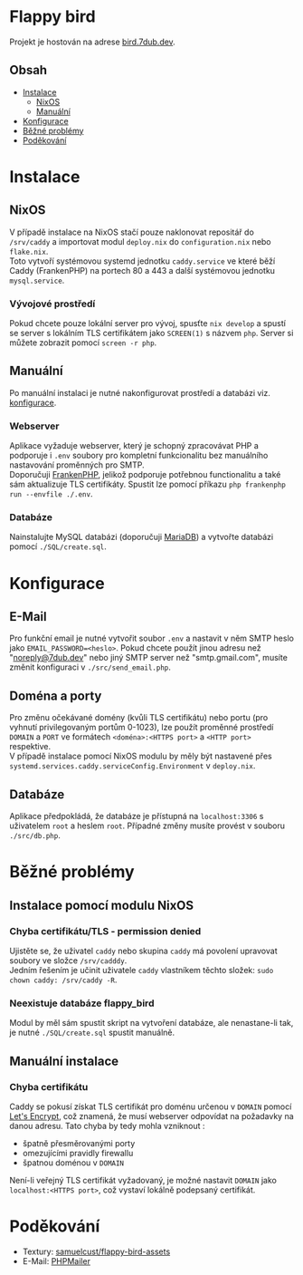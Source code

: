 # Flappy bird
Projekt je hostován na adrese [bird.7dub.dev](https://bird.7dub.dev).

## Obsah
- [Instalace](#instalace)
  - [NixOS](#nixos)
  - [Manuální](#manuální)
- [Konfigurace](#konfigurace)
- [Běžné problémy](#běžné-problémy)
- [Poděkování](#poděkování)

# Instalace

## NixOS
V případě instalace na NixOS stačí pouze naklonovat repositář do `/srv/caddy` a
importovat modul `deploy.nix` do `configuration.nix` nebo `flake.nix`.  
Toto vytvoří systémovou systemd jednotku `caddy.service` ve které běží Caddy
(FrankenPHP) na portech 80 a 443 a další systémovou jednotku `mysql.service`.  

### Vývojové prostředí
Pokud chcete pouze lokální server pro vývoj, spusťte `nix develop` a spustí se
server s lokálním TLS certifikátem jako `SCREEN(1)` s názvem `php`. Server si
můžete zobrazit pomocí `screen -r php`.

## Manuální
Po manuální instalaci je nutné nakonfigurovat prostředí a databázi viz.
[konfigurace](#konfigurace).

### Webserver
Aplikace vyžaduje webserver, který je schopný zpracovávat PHP a podporuje i
`.env` soubory pro kompletní funkcionalitu bez manuálního nastavování proměnných
pro SMTP.  
Doporučuji [FrankenPHP](https://frankenphp.dev/docs/), jelikož podporuje
potřebnou functionalitu a také sám aktualizuje TLS certifikáty. Spustit lze
pomocí příkazu `php frankenphp run --envfile ./.env`.

### Databáze
Nainstalujte MySQL databázi (doporučuji
[MariaDB](https://mariadb.com/kb/en/getting-installing-and-upgrading-mariadb/))
a vytvořte databázi pomocí `./SQL/create.sql`.



# Konfigurace

## E-Mail
Pro funkční email je nutné vytvořit soubor `.env` a nastavit v něm SMTP
heslo jako `EMAIL_PASSWORD=<heslo>`. Pokud chcete použít jinou adresu než
"noreply@7dub.dev" nebo jiný SMTP server než "smtp.gmail.com", musíte změnit
konfiguraci v `./src/send_email.php`.

## Doména a porty
Pro změnu očekávané domény (kvůli TLS certifikátu) nebo portu (pro vyhnutí
privilegovaným portům 0-1023), lze použít proměnné prostředí `DOMAIN` a `PORT`
ve formátech `<doména>:<HTTPS port>` a `<HTTP port>` respektive.  
V případě instalace pomocí NixOS modulu by měly být nastavené přes
`systemd.services.caddy.serviceConfig.Environment` v `deploy.nix`.

## Databáze
Aplikace předpokládá, že databáze je přístupná na `localhost:3306` s uživatelem
`root` a heslem `root`. Případné změny musíte provést v souboru `./src/db.php`.



# Běžné problémy

## Instalace pomocí modulu NixOS
### Chyba certifikátu/TLS - permission denied
Ujistěte se, že uživatel `caddy` nebo skupina `caddy` má povolení upravovat
soubory ve složce `/srv/cadddy`.  
Jedním řešením je učinit uživatele `caddy` vlastníkem těchto složek: `sudo chown
caddy: /srv/caddy -R`.

### Neexistuje databáze flappy_bird
Modul by měl sám spustit skript na vytvoření databáze, ale nenastane-li tak, je
nutné `./SQL/create.sql` spustit manuálně.

## Manuální instalace
### Chyba certifikátu
Caddy se pokusí získat TLS certifikát pro doménu určenou v `DOMAIN` pomocí [Let's
Encrypt](https://letsencrypt.org/), což znamená, že musí webserver odpovídat na
požadavky na danou adresu. Tato chyba by tedy mohla vzniknout :
  - špatně přesměrovanými porty
  - omezujícími pravidly firewallu
  - špatnou doménou v `DOMAIN`

Není-li veřejný TLS certifikát vyžadovaný, je možné nastavit `DOMAIN` jako
`localhost:<HTTPS port>`, což vystaví lokálně podepsaný certifikát.



# Poděkování
- Textury: [samuelcust/flappy-bird-assets](https://github.com/samuelcust/flappy-bird-assets)
- E-Mail: [PHPMailer](https://github.com/PHPMailer/PHPMailer)
